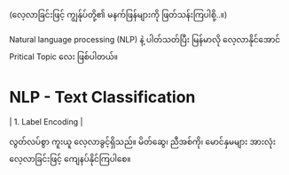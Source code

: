 (လေ့လာခြင်းဖြင့် ကျွန်ုပ်တို့၏ မနက်ဖြန်များကို ဖြတ်သန်းကြပါစို့..။)

Natural language processing (NLP) နဲ့ ပါတ်သတ်ပြီး မြန်မာလို လေ့လာနိုင်အောင် Pritical Topic လေး ဖြစ်ပါတယ်။

NLP - Text Classification
=========================
  | 1. Label Encoding
  | 

လွတ်လပ်စွာ ကူးယူ လေ့လာခွင့်ရှိသည်။
မိတ်ဆွေ၊ ညီအစ်ကို၊ မောင်နှမများ အားလုံး လေ့လာခြင်းဖြင့် ကျေနပ်နိုင်ကြပါစေ။
